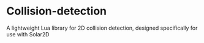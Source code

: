 # Collision-detection
A lightweight Lua library for 2D collision detection, designed specifically for use with Solar2D
